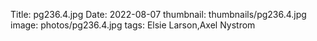 Title: pg236.4.jpg
Date: 2022-08-07
thumbnail: thumbnails/pg236.4.jpg
image: photos/pg236.4.jpg
tags: Elsie Larson,Axel Nystrom
